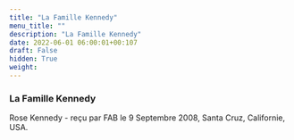 ```yaml
---
title: "La Famille Kennedy"
menu_title: ""
description: "La Famille Kennedy"
date: 2022-06-01 06:00:01+00:107
draft: False
hidden: True
weight:
---
```

### La Famille Kennedy

Rose Kennedy - reçu par FAB le 9 Septembre 2008, Santa Cruz, Californie, USA.



